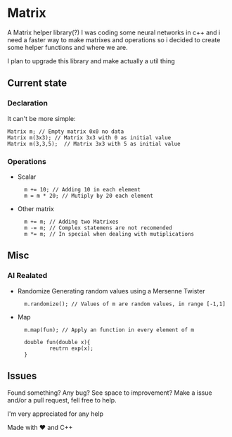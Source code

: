 # Matrix

A Matrix helper library(?)
I was coding some neural networks in c++ and i need a faster way to make matrixes and operations so i decided to create some helper functions and where we are.

I plan to upgrade this library and make actually a util thing

## Current state

### Declaration

It can't be more simple:

    Matrix m; // Empty matrix 0x0 no data
    Matrix m(3x3); // Matrix 3x3 with 0 as initial value
    Matrix m(3,3,5);  // Matrix 3x3 with 5 as initial value

### Operations

- Scalar

        m += 10; // Adding 10 in each element
        m = m * 20; // Mutiply by 20 each element

- Other matrix

        m += m; // Adding two Matrixes
        m -= m; // Complex statemens are not recomended
        m *= m; // In special when dealing with mutiplications

## Misc

### AI Realated

- Randomize
  Generating random values using a Mersenne Twister

        m.randomize(); // Values of m are random values, in range [-1,1]

- Map

        m.map(fun); // Apply an function in every element of m

        double fun(double x){
                reutrn exp(x);
        }

## Issues

Found something? Any bug? See space to improvement? Make a issue and/or a pull request, fell free to help.

I'm very appreciated for any help

Made with ❤ and C++